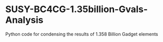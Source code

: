 # SUSY-BC4CG-1.35billion-Gvals-Analysis
Python code for condensing the results of 1.358 Billion Gadget elements
